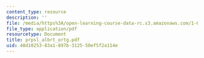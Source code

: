 ```yaml
---
content_type: resource
description: ''
file: /media/https%3A/open-learning-course-data-rc.s3.amazonaws.com/1-054-mechanics-and-design-of-concrete-structures-spring-2004/48d1025383a1897b312550ef5f2a114e_prpsl_albrt_ortg.pdf
file_type: application/pdf
resourcetype: Document
title: prpsl_albrt_ortg.pdf
uid: 48d10253-83a1-897b-3125-50ef5f2a114e
---
```

